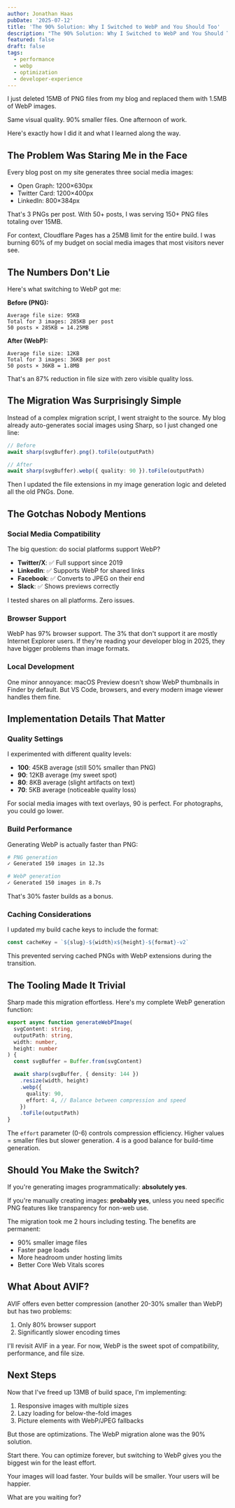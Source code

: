 ```yaml
---
author: Jonathan Haas
pubDate: '2025-07-12'
title: 'The 90% Solution: Why I Switched to WebP and You Should Too'
description: "The 90% Solution: Why I Switched to WebP and You Should Too: One afternoon of work. Here's exactly how I did it and what I learned along the way."
featured: false
draft: false
tags:
  - performance
  - webp
  - optimization
  - developer-experience
---
```


I just deleted 15MB of PNG files from my blog and replaced them with 1.5MB of WebP images.

Same visual quality. 90% smaller files. One afternoon of work.

Here's exactly how I did it and what I learned along the way.

## The Problem Was Staring Me in the Face

Every blog post on my site generates three social media images:

- Open Graph: 1200×630px
- Twitter Card: 1200×400px
- LinkedIn: 800×384px

That's 3 PNGs per post. With 50+ posts, I was serving 150+ PNG files totaling over 15MB.

For context, Cloudflare Pages has a 25MB limit for the entire build. I was burning 60% of my budget on social media images that most visitors never see.

## The Numbers Don't Lie

Here's what switching to WebP got me:

**Before (PNG):**

```text
Average file size: 95KB
Total for 3 images: 285KB per post
50 posts × 285KB = 14.25MB
```

**After (WebP):**

```text
Average file size: 12KB
Total for 3 images: 36KB per post
50 posts × 36KB = 1.8MB
```

That's an 87% reduction in file size with zero visible quality loss.

## The Migration Was Surprisingly Simple

Instead of a complex migration script, I went straight to the source. My blog already auto-generates social images using Sharp, so I just changed one line:

```typescript
// Before
await sharp(svgBuffer).png().toFile(outputPath)

// After
await sharp(svgBuffer).webp({ quality: 90 }).toFile(outputPath)
```

Then I updated the file extensions in my image generation logic and deleted all the old PNGs. Done.

## The Gotchas Nobody Mentions

### Social Media Compatibility

The big question: do social platforms support WebP?

- **Twitter/X**: ✅ Full support since 2019
- **LinkedIn**: ✅ Supports WebP for shared links
- **Facebook**: ✅ Converts to JPEG on their end
- **Slack**: ✅ Shows previews correctly

I tested shares on all platforms. Zero issues.

### Browser Support

WebP has 97% browser support. The 3% that don't support it are mostly Internet Explorer users. If they're reading your developer blog in 2025, they have bigger problems than image formats.

### Local Development

One minor annoyance: macOS Preview doesn't show WebP thumbnails in Finder by default. But VS Code, browsers, and every modern image viewer handles them fine.

## Implementation Details That Matter

### Quality Settings

I experimented with different quality levels:

- **100**: 45KB average (still 50% smaller than PNG)
- **90**: 12KB average (my sweet spot)
- **80**: 8KB average (slight artifacts on text)
- **70**: 5KB average (noticeable quality loss)

For social media images with text overlays, 90 is perfect. For photographs, you could go lower.

### Build Performance

Generating WebP is actually faster than PNG:

```bash
# PNG generation
✓ Generated 150 images in 12.3s

# WebP generation
✓ Generated 150 images in 8.7s
```

That's 30% faster builds as a bonus.

### Caching Considerations

I updated my build cache keys to include the format:

```typescript
const cacheKey = `${slug}-${width}x${height}-${format}-v2`
```

This prevented serving cached PNGs with WebP extensions during the transition.

## The Tooling Made It Trivial

Sharp made this migration effortless. Here's my complete WebP generation function:

```typescript
export async function generateWebPImage(
  svgContent: string,
  outputPath: string,
  width: number,
  height: number
) {
  const svgBuffer = Buffer.from(svgContent)

  await sharp(svgBuffer, { density: 144 })
    .resize(width, height)
    .webp({
      quality: 90,
      effort: 4, // Balance between compression and speed
    })
    .toFile(outputPath)
}
```

The `effort` parameter (0-6) controls compression efficiency. Higher values = smaller files but slower generation. 4 is a good balance for build-time generation.

## Should You Make the Switch?

If you're generating images programmatically: **absolutely yes**.

If you're manually creating images: **probably yes**, unless you need specific PNG features like transparency for non-web use.

The migration took me 2 hours including testing. The benefits are permanent:

- 90% smaller image files
- Faster page loads
- More headroom under hosting limits
- Better Core Web Vitals scores

## What About AVIF?

AVIF offers even better compression (another 20-30% smaller than WebP) but has two problems:

1. Only 80% browser support
2. Significantly slower encoding times

I'll revisit AVIF in a year. For now, WebP is the sweet spot of compatibility, performance, and file size.

## Next Steps

Now that I've freed up 13MB of build space, I'm implementing:

1. Responsive images with multiple sizes
2. Lazy loading for below-the-fold images
3. Picture elements with WebP/JPEG fallbacks

But those are optimizations. The WebP migration alone was the 90% solution.

Start there. You can optimize forever, but switching to WebP gives you the biggest win for the least effort.

Your images will load faster. Your builds will be smaller. Your users will be happier.

What are you waiting for?
